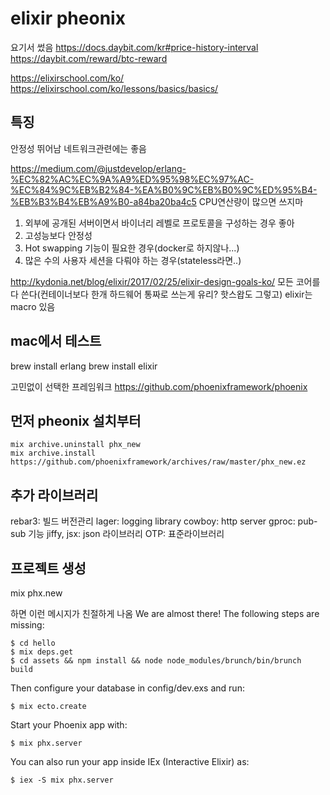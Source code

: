 # elixir pheonix

요기서 썼음
https://docs.daybit.com/kr#price-history-interval
https://daybit.com/reward/btc-reward

https://elixirschool.com/ko/
https://elixirschool.com/ko/lessons/basics/basics/

## 특징
안정성 뛰어남
네트워크관련에는 좋음

https://medium.com/@justdevelop/erlang-%EC%82%AC%EC%9A%A9%ED%95%98%EC%97%AC-%EC%84%9C%EB%B2%84-%EA%B0%9C%EB%B0%9C%ED%95%B4-%EB%B3%B4%EB%A9%B0-a84ba20ba4c5
CPU연산량이 많으면 쓰지마
1. 외부에 공개된 서버이면서 바이너리 레벨로 프로토콜을 구성하는 경우 좋아
1. 고성능보다 안정성
1. Hot swapping 기능이 필요한 경우(docker로 하지않나...)
1. 많은 수의 사용자 세션을 다뤄야 하는 경우(stateless라면..)

http://kydonia.net/blog/elixir/2017/02/25/elixir-design-goals-ko/
모든 코어를 다 쓴다(컨테이너보다 한개 하드웨어 통짜로 쓰는게 유리? 핫스왑도 그렇고)
elixir는 macro 있음

## mac에서 테스트

brew install erlang
brew install elixir

고민없이 선택한 프레임워크
https://github.com/phoenixframework/phoenix

## 먼저 pheonix 설치부터
```
mix archive.uninstall phx_new
mix archive.install https://github.com/phoenixframework/archives/raw/master/phx_new.ez
```

## 추가 라이브러리
rebar3: 빌드 버전관리
lager: logging library
cowboy: http server
gproc: pub-sub 기능
jiffy, jsx: json 라이브러리
OTP: 표준라이브러리

## 프로젝트 생성
mix phx.new

하면 이런 메시지가 친절하게 나옴
We are almost there! The following steps are missing:

    $ cd hello
    $ mix deps.get
    $ cd assets && npm install && node node_modules/brunch/bin/brunch build

Then configure your database in config/dev.exs and run:

    $ mix ecto.create

Start your Phoenix app with:

    $ mix phx.server

You can also run your app inside IEx (Interactive Elixir) as:

    $ iex -S mix phx.server


